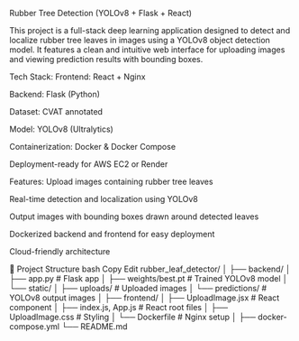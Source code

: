 Rubber Tree Detection (YOLOv8 + Flask + React)


This project is a full-stack deep learning application designed to detect and localize rubber tree leaves in images using a YOLOv8 object detection model. It features a clean and intuitive web interface for uploading images and viewing prediction results with bounding boxes.

Tech Stack:
Frontend: React + Nginx

Backend: Flask (Python)

Dataset: CVAT annotated 

Model: YOLOv8 (Ultralytics)

Containerization: Docker & Docker Compose

Deployment-ready for AWS EC2 or Render

Features:
Upload images containing rubber tree leaves

Real-time detection and localization using YOLOv8

Output images with bounding boxes drawn around detected leaves

Dockerized backend and frontend for easy deployment

Cloud-friendly architecture

📁 Project Structure
bash
Copy
Edit
rubber_leaf_detector/
│
├── backend/
│   ├── app.py               # Flask app
│   ├── weights/best.pt      # Trained YOLOv8 model
│   └── static/
│       ├── uploads/         # Uploaded images
│       └── predictions/     # YOLOv8 output images
│
├── frontend/
│   ├── UploadImage.jsx      # React component
│   ├── index.js, App.js     # React root files
│   ├── UploadImage.css      # Styling
│   └── Dockerfile           # Nginx setup
│
├── docker-compose.yml
└── README.md
